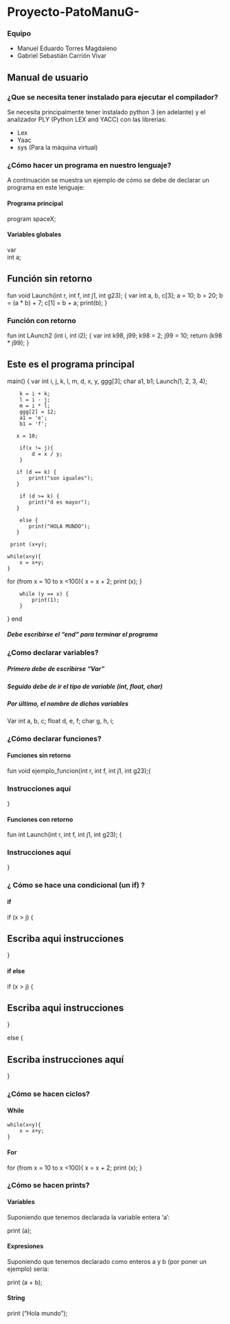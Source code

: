 <h1> Proyecto-PatoManuG- </h1>
<h3> Equipo </h3>
    <ul> 
        <li> Manuel Eduardo Torres Magdaleno </li>
        <li> Gabriel Sebastián Carrión Vivar </li>
    </ul>

<h2>Manual de usuario</h2>

<h3>¿Que se necesita tener instalado para ejecutar el compilador?</h3>

<p>Se necesita principalmente tener instalado python 3 (en adelante) y el analizador PLY (Python LEX and YACC) con las librerias:</p>

<ul>
  <li>Lex</li>
  <li>Yaac</li>
  <li>sys (Para la máquina virtual)</li>
</ul>

<h3>¿Cómo hacer un programa en nuestro lenguaje?</h3>

<p>A continuación se muestra un ejemplo de cómo se debe de declarar un programa en este lenguaje:</p>

#### Programa principal #### 
program spaceX;  

 #### Variables globales #### 
var   
int a;

## Función sin retorno
fun void Launch(int r, int f, int j1, int g23); {
  var
  int a, b, c[3];
    a = 10;
    b = 20;
    b = (a * b) + 7;
    c[1] = b + a;
    print(b);
}

### Función con retorno
fun int LAunch2 (int i, int i2); {
    var
    int k98, j99;
    k98 = 2;
    j99 = 10;
    return (k98 * j99);
}

## Este es el programa principal ###
main() {
    var 
        int i, j, k, l, m, d, x, y, ggg[3];
        char a1, b1;
        Launch(1, 2, 3, 4);
        
        k = i + k;
        l = i - j;
        m = i * l;
        ggg[2] = 12;
        a1 = 'e';
        b1 = 'f';

       x = 10;

        if(x != j){
            d = x / y;
        }

       if (d == k) {
           print("son iguales");
       }

        if (d >= k) {
           print("d es mayor");
       }

        else {
           print("HOLA MUNDO");
       }

     print (x+y);

    while(x<y){
        x = x+y;
    }
   

   for (from x = 10 to x <100){
       x = x + 2;
       print (x);
   }

   
        while (y == x) {
            print(1);
        }
}
end
 ##### Debe escribirse el “end” para terminar el programa ########

<h3>¿Como declarar variables?</h3>

##### Primero debe de escribirse “Var” ########
##### Seguido debe de ir el tipo de variable (int, float, char) ########
##### Por último, el nombre de dichas variables ########

Var 
int a, b, c;
float d, e, f;
char g, h, i;

<h3>¿Cómo declarar funciones?</h3>
<h4>Funciones sin retorno</h4>

fun void ejemplo_funcion(int r, int f, int j1, int g23);{
 ### Instrucciones aquí ### 
 }

 <h4>Funciones con retorno</h4>

 fun int Launch(int r, int f, int j1, int g23); {
 ### Instrucciones aquí ### 
 }

<h3>¿ Cómo se hace una condicional (un if) ?</h3>
<h4>if</h4>

if (x > j) {
## Escriba aqui instrucciones ## 
}


<h4>if else</h4>

if (x > j) {
## Escriba aqui instrucciones ## 
}

else {
## Escriba instrucciones aquí ## 
}

<h3>¿Cómo se hacen ciclos?</h3>

<h4>While</h4>

    while(x<y){
        x = x+y;
    }

<h4>For</h4>

   for (from x = 10 to x <100){
       x = x + 2;
       print (x);
   }

<h3>¿Cómo se hacen prints?</h3>
<h4>Variables</h4>
<p>Suponiendo que tenemos declarada la variable entera ‘a’:</p>

print (a);

<h4>Expresiones</h4>
<p>Suponiendo que tenemos declarado como enteros a y b (por poner un ejemplo) sería:</p>

print (a + b);

<h4>String</h4>

print (“Hola mundo”);

